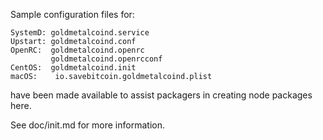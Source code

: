 Sample configuration files for:
```
SystemD: goldmetalcoind.service
Upstart: goldmetalcoind.conf
OpenRC:  goldmetalcoind.openrc
         goldmetalcoind.openrcconf
CentOS:  goldmetalcoind.init
macOS:    io.savebitcoin.goldmetalcoind.plist
```
have been made available to assist packagers in creating node packages here.

See doc/init.md for more information.
